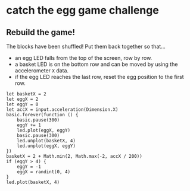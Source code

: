 # catch the egg game challenge

## Rebuild the game!

The blocks have been shuffled! Put them back together so that...

* an egg LED  falls from the top of the screen, row by row.
* a basket LED is on the bottom row and can be moved by using the accelerometer `X` data.
* if the egg LED reaches the last row, reset the egg position to the first row.

```blocks
let basketX = 2
let eggX = 2
let eggY = 0
let accX = input.acceleration(Dimension.X)
basic.forever(function () {
    basic.pause(300)
    eggY += 1
    led.plot(eggX, eggY)
    basic.pause(300)
    led.unplot(basketX, 4)
    led.unplot(eggX, eggY)
})
basketX = 2 + Math.min(2, Math.max(-2, accX / 200))
if (eggY > 4) {
    eggY = -1
    eggX = randint(0, 4)
}
led.plot(basketX, 4)
```

